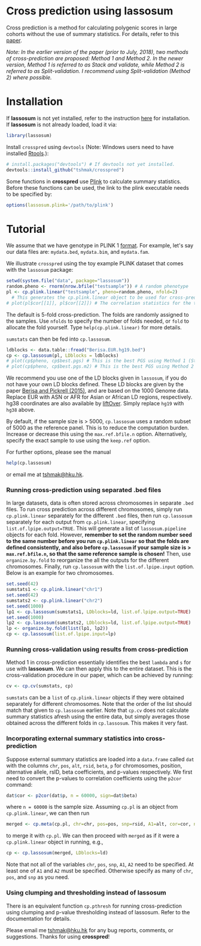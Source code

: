 Cross prediction using lassosum 
=======================
  
Cross prediction is a method for calculating polygenic scores in large cohorts without the use of summary statistics. For details, refer to this [paper](https://www.biorxiv.org/content/early/2018/01/23/252270). 

_Note: In the earlier version of the paper (prior to July, 2018), two methods of cross-prediction are proposed: Method 1 and Method 2. In the newer version, Method 1 is referred to as Stack and validate, while Method 2 is referred to as Split-validation. I recommend using Split-validation (Method 2) where possible._

# Installation

If **lassosum** is not yet installed, refer to the instruction [here](https://github.com/tshmak/lassosum#installation) for installation. If **lassosum** is not already loaded, load it via: 
```r
library(lassosum)
```
Install `crosspred` using `devtools` (Note: Windows users need to have installed [Rtools](https://cran.r-project.org/bin/windows/Rtools/).): 
```r
# install.packages("devtools") # If devtools not yet installed. 
devtools::install_github("tshmak/crosspred")
```

Some functions in **crosspred** use [Plink](https://www.cog-genomics.org/plink2/) to calculate summary statistics. Before these functions can be used, the link to the plink executable needs to be specified by: 
```r
options(lassosum.plink='/path/to/plink')
```

# Tutorial

We assume that we have genotype in PLINK 1 [format](https://www.cog-genomics.org/plink/1.9/input#bed). For example, let's say our data files are: `mydata.bed`, `mydata.bim`, and `mydata.fam`. 

We illustrate `crosspred` using the toy example PLINK dataset that comes with the `lassosum` package: 
```r
setwd(system.file("data", package="lassosum"))
random.pheno <- rnorm(nrow.bfile("testsample")) # A random phenotype
pl <- cp.plink.linear("testsample", pheno=random.pheno, nfold=2) 
  # This generates the cp.plink.linear object to be used for cross-prediction.
# plot(pl$cor[[1]], pl$cor[[2]]) # The correlation statistics for the two folds can be obtained thus. 
```
The default is 5-fold cross-prediction. The folds are randomly assigned to the samples. Use `nfolds` to specify the number of folds needed, or `fold` to allocate the fold yourself. Type `help(cp.plink.linear)` for more details. 

`sumstats` can then be fed into `cp.lassosum`. 
```r 
ldblocks <- data.table::fread("Berisa.EUR.hg19.bed")
cp <- cp.lassosum(pl, LDblocks = ldblocks)
# plot(cp$pheno, cp$best.pgs) # This is the best PGS using Method 1 (Stack and validate)
# plot(cp$pheno, cp$best.pgs.m2) # This is the best PGS using Method 2 (Split-validation)
```
We recommend you use one of the LD blocks given in `lassosum`, if you do not have your own LD blocks defined. These LD blocks are given by the paper [Berisa and Pickrell (2015)](https://academic.oup.com/bioinformatics/article/32/2/283/1743626/Approximately-independent-linkage-disequilibrium), and are based on the 1000 Genome data. Replace EUR with ASN or AFR for Asian or African LD regions, respectively. hg38 coordinates are also available by [liftOver](https://genome.sph.umich.edu/wiki/LiftOver). Simply replace `hg19` with `hg38` above. 

By default, if the sample size is > 5000, `cp.lassosum` uses a random subset of 5000 as the reference panel. This is to reduce the computation burden. Increase or decrease this using the `max.ref.bfile.n` option. Alternatively, specify the exact sample to use using the `keep.ref` option. 

For further options, please see the manual
```r
help(cp.lassosum)
```
or email me at <tshmak@hku.hk>. 

### Running cross-prediction using separated .bed files
In large datasets, data is often stored across chromosomes in separate `.bed` files. To run cross prediction across different chromosomes, simply run `cp.plink.linear` separately for the different `.bed` files, then run `cp.lassosum` separately for each output from `cp.plink.linear`, specifying `list.of.lpipe.output=TRUE`. This will generate a list of `lassosum.pipeline` objects for each fold. However, **remember to set the random number seed to the same number before you run `cp.plink.linear` so that the folds are defined consistently, and also before `cp.lassosum` if your sample size is > `max.ref.bfile.n`, so that the same reference sample is chosen!** Then, use `organize.by.fold` to reorganize the all the outputs for the different chromosomes. Finally, run `cp.lassosum` with the `list.of.lpipe.input` option. Below is an example for two chromosomes. 
```r
set.seed(42)
sumstats1 <- cp.plink.linear("chr1")
set.seed(42)
sumstats2 <- cp.plink.linear("chr2")
set.seed(1000)
lp1 <- cp.lassosum(sumstats1, LDblocks=ld, list.of.lpipe.output=TRUE)
set.seed(1000)
lp2 <- cp.lassosum(sumstats2, LDblocks=ld, list.of.lpipe.output=TRUE)
lp <- organize.by.fold(list(lp1, lp2))
cp <- cp.lassosum(list.of.lpipe.input=lp)
```
### Running cross-validation using results from cross-prediction
Method 1 in cross-prediction essentially identifies the best `lambda` and `s` for use with **lassosum**. We can then apply this to the entire dataset. This is the cross-validation procedure in our paper, which can be achieved by running: 
```r
cv <- cp.cv(sumstats, cp)
```
`sumstats` can be a `list` of `cp.plink.linear` objects if they were obtained separately for different chromosomes. Note that the order of the list should match that given to `cp.lassosum` earlier. Note that `cp.cv` does not calculate summary statistics afresh using the entire data, but simply averages those obtained across the different folds in `cp.lassosum`. This makes it very fast. 

### Incorporating external summary statistics into cross-prediction 
Suppose external summary statistics are loaded into a `data.frame` called `dat` with the columns `chr`, `pos`, `alt`, `rsid`, `beta`, `p` for chromosomes, position, alternative allele, rsID, beta coefficients, and p-values respectively. We first need to convert the p-values to correlation coefficients using the `p2cor` command: 
```r
dat$cor <- p2cor(dat$p, n = 60000, sign=dat$beta)
```
where `n = 60000` is the sample size. Assuming `cp.pl` is an object from `cp.plink.linear`, we can then run 
```r
merged <- cp.meta(cp.pl, chr=chr, pos=pos, snp=rsid, A1=alt, cor=cor, n=60000)
```
to merge it with `cp.pl`. We can then proceed with `merged` as if it were a `cp.plink.linear` object in running, e.g., 
```r 
cp <- cp.lassosum(merged, LDblocks=ld)
```
Note that not all of the variables `chr`, `pos`, `snp`, `A1`, `A2` need to be specified. At least one of `A1` and `A2` must be specified. Otherwise specify as many of `chr`, `pos`, and `snp` as you need. 

### Using clumping and thresholding instead of lassosum
There is an equivalent function `cp.pthresh` for running cross-prediction using clumping and p-value thresholding instead of lassosum. Refer to the documentation for details. 

Please email me <tshmak@hku.hk> for any bug reports, comments, or suggestions. Thanks for using **crosspred**!



